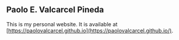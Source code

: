 ## Paolo E. Valcarcel Pineda

This is my personal website. It is available at [https://paolovalcarcel.github.io](https://paolovalcarcel.github.io/).
